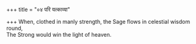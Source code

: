 +++
title = "०४ परि यत्काव्या"

+++
When, clothed in manly strength, the Sage flows in celestial wisdom round,  
     The Strong would win the light of heaven.